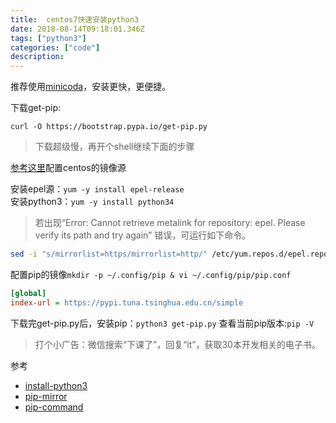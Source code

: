```yaml
---
title:  centos7快速安装python3
date: 2018-08-14T09:18:01.346Z
tags: ["python3"]
categories: ["code"]
description: 
---
```


推荐使用[minicoda](https://www.sxy91.com/posts/miniconda/)，安装更快，更便捷。

下载get-pip:
```shell
curl -O https://bootstrap.pypa.io/get-pip.py
```
> 下载超级慢，再开个shell继续下面的步骤

[参考这里](https://sxy91.com/posts/mongo/)配置centos的镜像源

安装epel源：`yum -y install epel-release`  
安装python3：`yum -y install python34`  

>若出现“Error: Cannot retrieve metalink for repository: epel. Please verify its path and try again” 错误，可运行如下命令。

```bash
sed -i "s/mirrorlist=https/mirrorlist=http/" /etc/yum.repos.d/epel.repo
```

配置pip的镜像`mkdir -p ~/.config/pip & vi ~/.config/pip/pip.conf`
```ini
[global]
index-url = https://pypi.tuna.tsinghua.edu.cn/simple
```

下载完get-pip.py后，安装pip：`python3 get-pip.py`
查看当前pip版本:`pip -V` 

> 打个小广告：微信搜索“下课了”，回复“it”，获取30本开发相关的电子书。

参考

- [install-python3](http://ask.xmodulo.com/install-python3-centos.html)
- [pip-mirror](https://pip.pypa.io/en/stable/user_guide/#configuration)
- [pip-command](http://www.cnblogs.com/xueweihan/p/4981704.htm)
